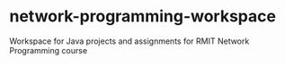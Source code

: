 # network-programming-workspace
Workspace for Java projects and assignments for RMIT Network Programming course
